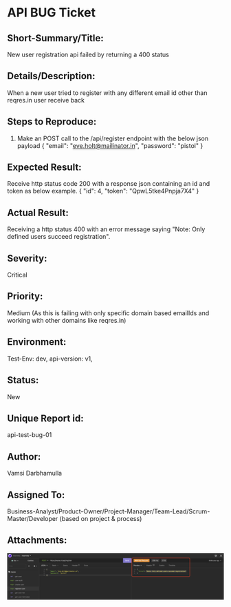 # API BUG Ticket
## Short-Summary/Title: 
New user registration api failed by returning a 400 status

## Details/Description: 
When a new user tried to register with any different email id other than reqres.in user receive back

## Steps to Reproduce:
1. Make an POST call to the /api/register endpoint with the below json payload
{
    "email": "eve.holt@mailinator.in",
    "password": "pistol"
}


## Expected Result: 
Receive http status code 200 with a response json containing an id and token as below example.
{
    "id": 4,
    "token": "QpwL5tke4Pnpja7X4"
}

## Actual Result: 
Receiving a http status 400 with an error message saying "Note: Only defined users succeed registration".

## Severity: 
Critical

## Priority: 
Medium (As this is failing with only specific domain based emailIds and working with other domains like reqres.in)

## Environment: 
Test-Env: dev, api-version: v1,

## Status: 
New

## Unique Report id: 
api-test-bug-01

## Author: 
Vamsi Darbhamulla

## Assigned To: 
Business-Analyst/Product-Owner/Project-Manager/Team-Lead/Scrum-Master/Developer (based on project & process)

## Attachments:
![Alt text](registration-api-error.png?raw=true "registration-api-error.png")




